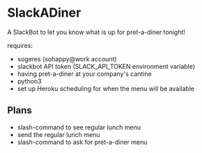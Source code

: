 # SlackADiner

A SlackBot to let you know what is up for pret-a-diner tonight!

requires:

- sogeres (sohappy@work account)
- slackbot API token (SLACK_API_TOKEN environment variable)
- having pret-a-diner at your company's cantine
- python3
- set up Heroku scheduling for when the menu will be available

## Plans

- slash-command to see regular lunch menu
- send the regular lunch menu
- slash-command to ask for pret-a-diner menu
